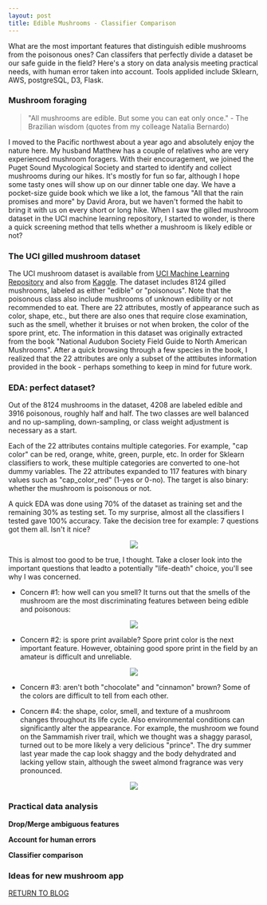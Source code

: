 ```yaml
---
layout: post
title: Edible Mushrooms - Classifier Comparison 
---
```


What are the most important features that distinguish edible mushrooms from the poisonous ones? Can classifers that perfectly divide a dataset be our safe guide in the field? Here's a story on data analysis meeting practical needs, with human error taken into account. Tools applided include Sklearn, AWS, postgreSQL, D3, Flask. 



### Mushroom foraging

> "All mushrooms are edible. But some you can eat only once."  - The Brazilian wisdom (quotes from my colleage Natalia Bernardo)

I moved to the Pacific northwest about a year ago and absolutely enjoy the nature here. My husband Matthew has a couple of relatives who are very experienced mushroom foragers. With their encouragement, we joined the Puget Sound Mycological Society and started to identify and collect mushrooms during our hikes. It's mostly for fun so far, although I hope some tasty ones will show up on our dinner table one day. We have a pocket-size guide book which we like a lot, the famous "All that the rain promises and more" by David Arora, but we haven't formed the habit to bring it with us on every short or long hike. When I saw the gilled mushroom dataset in the UCI machine learning repository, I started to wonder, is there a quick screening method that tells whether a mushroom is likely edible or not? 

### The UCI gilled mushroom dataset

The UCI mushroom dataset is available from [UCI Machine Learning Repository](https://archive.ics.uci.edu/ml/datasets/mushroom) and also from [Kaggle](https://www.kaggle.com/uciml/mushroom-classification). The dataset includes 8124 gilled mushrooms, labeled as either "edible" or "poisonous". Note that the poisonous class also include mushrooms of unknown edibility or not recommended to eat. There are 22 attributes, mostly of appearance such as color, shape, etc., but there are also ones that require close examination, such as the smell, whether it bruises or not when broken, the color of the spore print, etc. The information in this dataset was originally extracted from the book "National Audubon Society Field Guide to North American Mushrooms". After a quick browsing through a few species in the book, I realized that the 22 attributes are only a subset of the atttibutes information provided in the book - perhaps something to keep in mind for future work. 

### EDA: perfect dataset?

Out of the 8124 mushrooms in the dataset, 4208 are labeled edible and 3916 poisonous, roughly half and half. The two classes are well balanced and no up-sampling, down-sampling, or class weight adjustment is necessary as a start.

Each of the 22 attributes contains multiple categories. For example, "cap color" can be red, orange, white, green, purple, etc. In order for Sklearn classifiers to work, these multiple categories are converted to one-hot dummy variables. The 22 attributes expanded to 117 features with binary values such as "cap_color_red" (1-yes or 0-no). The target is also binary: whether the mushroom is poisonous or not.

A quick EDA was done using 70% of the dataset as training set and the remaining 30% as testing set. To my surprise, almost all the classifiers I tested gave 100% accuracy. Take the decision tree for example: 7 questions got them all. Isn't it nice?
<p align="center">
  <img src="../../Liang_Metis/Project_3/imgs/decision_tree.jpg">
</p>
This is almost too good to be true, I thought. Take a closer look into the important questions that leadto a potentially "life-death" choice, you'll see why I was concerned.

* Concern #1: how well can you smell? It turns out that the smells of the mushroom are the most discriminating features between being edible and poisonous:
<p align="center">
  <img src="../../Liang_Metis/Project_3/imgs/concern_smell.jpg">
</p>

* Concern #2: is spore print available? Spore print color is the next important feature. However, obtaining good spore print in the field by an amateur is difficult and unreliable.
<p align="center">
  <img src="../../Liang_Metis/Project_3/imgs/concern_spore.jpg">
</p>

* Concern #3: aren't both "chocolate" and "cinnamon" brown? Some of the colors are difficult to tell from each other.

* Concern #4: the shape, color, smell, and texture of a mushroom changes throughout its life cycle. Also environmental conditions can significantly alter the appearance. For example, the mushroom we found on the Sammamish river trail, which we thought was a shaggy parasol, turned out to be more likely a very delicious "prince". The dry summer last year made the cap look shaggy and the body dehydrated and lacking yellow stain, although the sweet almond fragrance was very pronounced.
<p align="center">
  <img src="../../Liang_Metis/Project_3/imgs/concern_weather.jpg">
</p>

### Practical data analysis

**Drop/Merge ambiguous features**

**Account for human errors**

**Classifier comparison**

### Ideas for new mushroom app


[RETURN TO BLOG](../)
